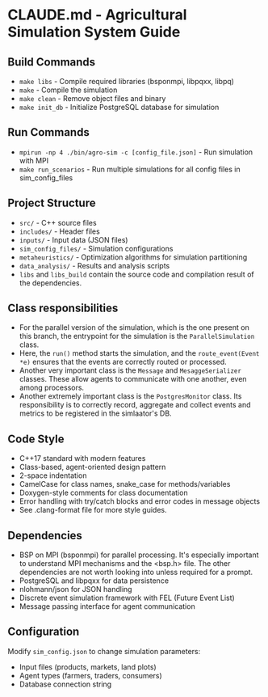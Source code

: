 # CLAUDE.md - Agricultural Simulation System Guide

## Build Commands
- `make libs` - Compile required libraries (bsponmpi, libpqxx, libpq)
- `make` - Compile the simulation
- `make clean` - Remove object files and binary
- `make init_db` - Initialize PostgreSQL database for simulation

## Run Commands
- `mpirun -np 4 ./bin/agro-sim -c [config_file.json]` - Run simulation with MPI
- `make run_scenarios` - Run multiple simulations for all config files in sim_config_files

## Project Structure
- `src/` - C++ source files
- `includes/` - Header files
- `inputs/` - Input data (JSON files)
- `sim_config_files/` - Simulation configurations
- `metaheuristics/` - Optimization algorithms for simulation partitioning
- `data_analysis/` - Results and analysis scripts
- `libs` and `libs_build` contain the source code and compilation result of the dependencies.

## Class responsibilities
- For the parallel version of the simulation, which is the one present on this branch, the entrypoint for the simulation is the `ParallelSimulation` class.
- Here, the `run()` method starts the simulation, and the `route_event(Event *e)` ensures that the events are correctly routed or processed.
- Another very important class is the `Message` and `MesaggeSerializer` classes. These allow agents to communicate with one another, even among processors.
- Another extremely important class is the `PostgresMonitor` class. Its responsibility is to correctly record, aggregate and collect events and metrics to be registered in the simlaator's DB. 

## Code Style
- C++17 standard with modern features
- Class-based, agent-oriented design pattern
- 2-space indentation
- CamelCase for class names, snake_case for methods/variables
- Doxygen-style comments for class documentation
- Error handling with try/catch blocks and error codes in message objects
- See .clang-format file for more style guides.

## Dependencies
- BSP on MPI (bsponmpi) for parallel processing. It's especially important to understand MPI mechanisms and the <bsp.h> file. The other dependencies are not worth looking into unless required for a prompt.
- PostgreSQL and libpqxx for data persistence
- nlohmann/json for JSON handling
- Discrete event simulation framework with FEL (Future Event List)
- Message passing interface for agent communication

## Configuration
Modify `sim_config.json` to change simulation parameters:
- Input files (products, markets, land plots)
- Agent types (farmers, traders, consumers)
- Database connection string


